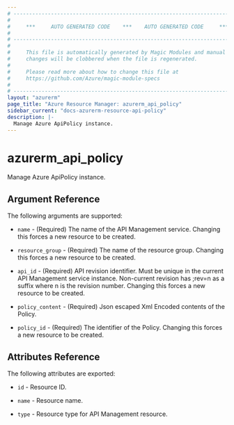 ```yaml
---
# ----------------------------------------------------------------------------
#
#     ***     AUTO GENERATED CODE    ***    AUTO GENERATED CODE     ***
#
# ----------------------------------------------------------------------------
#
#     This file is automatically generated by Magic Modules and manual
#     changes will be clobbered when the file is regenerated.
#
#     Please read more about how to change this file at
#     https://github.com/Azure/magic-module-specs
#
# ----------------------------------------------------------------------------
layout: "azurerm"
page_title: "Azure Resource Manager: azurerm_api_policy"
sidebar_current: "docs-azurerm-resource-api-policy"
description: |-
  Manage Azure ApiPolicy instance.
---
```


# azurerm_api_policy

Manage Azure ApiPolicy instance.


## Argument Reference

The following arguments are supported:

* `name` - (Required) The name of the API Management service. Changing this forces a new resource to be created.

* `resource_group` - (Required) The name of the resource group. Changing this forces a new resource to be created.

* `api_id` - (Required) API revision identifier. Must be unique in the current API Management service instance. Non-current revision has ;rev=n as a suffix where n is the revision number. Changing this forces a new resource to be created.

* `policy_content` - (Required) Json escaped Xml Encoded contents of the Policy.

* `policy_id` - (Required) The identifier of the Policy. Changing this forces a new resource to be created.

## Attributes Reference

The following attributes are exported:

* `id` - Resource ID.

* `name` - Resource name.

* `type` - Resource type for API Management resource.
